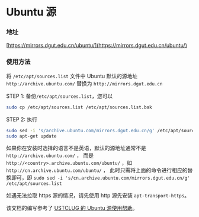 # Ubuntu 源

### 地址

[https://mirrors.dgut.edu.cn/ubuntu/](https://mirrors.dgut.edu.cn/ubuntu/)

### 使用方法

将 `/etc/apt/sources.list` 文件中 Ubuntu 默认的源地址 `http://archive.ubuntu.com/` 替换为 `http://mirrors.dgut.edu.cn` 

STEP 1: 备份`/etc/apt/sources.list`，您可以

```bash
sudo cp /etc/apt/sources.list /etc/apt/sources.list.bak
```

STEP 2: 执行

```bash
sudo sed -i 's/archive.ubuntu.com/mirrors.dgut.edu.cn/g' /etc/apt/sources.list
sudo apt-get update
```

<div class="info">

如果你在安装时选择的语言不是英语，默认的源地址通常不是 `http://archive.ubuntu.com/` ， 而是 `http://<country>.archive.ubuntu.com/ubuntu/` ，如 `http://cn.archive.ubuntu.com/ubuntu/` ， 此时只需将上面的命令进行相应的替换即可，即 `sudo sed -i 's/cn.archive.ubuntu.com/mirrors.dgut.edu.cn/g' /etc/apt/sources.list` 
</div>

<div class="warning">

如遇无法拉取 https 源的情况，请先使用 http 源先安装 `apt-transport-https`。
</div>

该文档的编写参考了 [USTCLUG 的 Ubuntu 源使用帮助](https://mirrors.ustc.edu.cn/help/ubuntu.html)。

